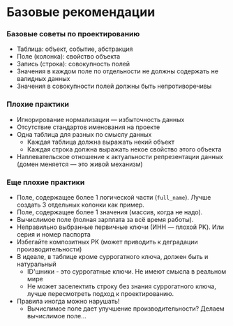 # Базовые рекомендации

### Базовые советы по проектированию

- Таблица: объект, событие, абстракция
- Поле (колонка): свойство объекта
- Запись (строка): совокупность полей
- Значения в каждом поле по отдельности не должны содержать не валидных данных
- Значения в совокупности полей должны быть непротиворечивы

### Плохие практики

- Игнорирование нормализации — избыточность данных
- Отсутствие стандартов именования на проекте
- Одна таблица для разных по смыслу данных
  - Каждая таблица должна выражать некий объект
  - Каждая строка должна выражать некое свойство этого объекта
- Наплевательское отношение к актуальности репрезентации данных
  (домен меняется — это живой механизм)
  
### Еще плохие практики

- Поле, содержащее более 1 логической части (`full_name`). Лучше создать 3 отдельных колонки как пример.
- Поле, содержащее более 1 значения (массив, когда не надо).
- Вычислимое поле (полная зарплата за всё время работы).
- Неправильно выбранные первичные ключи (ИНН — плохой PK). Или серия и номер паспорта
- Избегайте композитных PK (может приводить к деградации производительности)
- В идеале, в таблице кроме суррогатного ключа, должен быть и натуральный
  - ID'шники - это суррогатные ключи. Не имеют смысла в реальном мире
  - Не может заселектить строку без знания суррогатного ключа, лучше пересмотреть подход к проектированию.
- Правила иногда можно нарушать!
  - Вычислимое поле дает улучшение производительности? Делаем вычислимое поле...
